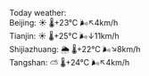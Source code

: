 Today weather:  
Beijing: ☀️   🌡️+23°C 🌬️↖4km/h  
Tianjin: ☀️   🌡️+25°C 🌬️↓11km/h  
Shijiazhuang: 🌦   🌡️+22°C 🌬️↘8km/h  
Tangshan: ⛅️  🌡️+24°C 🌬️↖4km/h  
